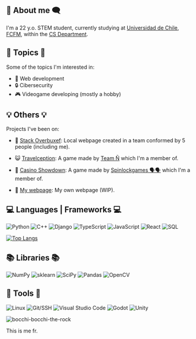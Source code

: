 ## 💬 About me 🗨️
I'm a 22 y.o. STEM student, currently studying at [Universidad de Chile](https://uchile.cl), [FCFM](https://ingenieria.uchile.cl), within the [CS Department](https://www.dcc.uchile.cl).

## 📍 Topics 📍
Some of the topics I'm interested in:

- 📶 Web development
- 🔒 Cibersecurity
- 🎮 Videogame developing (mostly a hobby)

## 💡 Others 💡
Projects I've been on:

- 🛜 [Stack Overbuxef](https://github.com/DCC-CC4401/2024-1-CC4401-1-grupo-4):
Local webpage created in a team conformed by 5 people (including me).

- 😺 [Travelception](https://team-n.itch.io/travelception):
A game made by [Team Ñ](https://team-n.itch.io) which I'm a member of.

- 🎰 [Casino Showdown](https://spinlockgames.itch.io/casino-showdown): A game made by [Spinlockgames 🗣️🗣️](https://spinlockgames.itch.io/) which I'm a member of.

- 📡 [My webpage](https://users.dcc.uchile.cl/~acaldero/):
My own webpage (WIP).

## 💻 Languages | Frameworks 💻
![Python](https://img.shields.io/badge/Python-14354C?style=for-the-badge&logo=python&logoColor=white)
![C++](https://img.shields.io/badge/C%2B%2B-00599C?style=for-the-badge&logo=c%2B%2B&logoColor=white)
![Django](https://img.shields.io/badge/django-%23092E20.svg?style=for-the-badge&logo=django&logoColor=white)
![TypeScript](https://img.shields.io/badge/TypeScript-3178C6?style=for-the-badge&logo=typescript&logoColor=fff)
![JavaScript](https://img.shields.io/badge/JavaScript-323330?style=for-the-badge&logo=javascript&logoColor=F7DF1E)
![React](https://img.shields.io/badge/React-%2320232a.svg?style=for-the-badge&logo=react&logoColor=%2361DAFB)
![SQL](https://github.com/TheMilanMiracle/TheMilanMiracle/assets/128413050/8697c546-ea82-4b01-8450-8a32ef8064c5)

[![Top Langs](https://github-readme-stats.vercel.app/api/top-langs/?username=CaldeCrack&size_weight=0.5&count_weight=0.5&layout=compact&theme=omni)](https://github.com/anuraghazra/github-readme-stats)

## 📚 Libraries 📚
![NumPy](https://img.shields.io/badge/Numpy-777BB4?style=for-the-badge&logo=numpy&logoColor=white)
![sklearn](https://img.shields.io/badge/sklearn-F7931E?style=for-the-badge&logo=scikit-learn&logoColor=white)
![SciPy](https://img.shields.io/badge/SciPy-654FF0?style=for-the-badge&logo=SciPy&logoColor=white)
![Pandas](https://img.shields.io/badge/Pandas-2C2D72?style=for-the-badge&logo=pandas&logoColor=white)
![OpenCV](https://img.shields.io/badge/OpenCV-27338e?style=for-the-badge&logo=OpenCV&logoColor=white)

## 💾 Tools 💾
![Linux](https://img.shields.io/badge/Linux-E95420?style=for-the-badge&logo=linux&logoColor=white)
![Git/SSH](https://img.shields.io/badge/Git/SSH-100000?style=for-the-badge&logo=github&logoColor=white)
![Visual Studio Code](https://img.shields.io/badge/VS_Code-0078D4?style=for-the-badge&logo=visual%20studio%20code&logoColor=white)
![Godot](https://img.shields.io/badge/Godot-478CBF?style=for-the-badge&logo=GodotEngine&logoColor=white)
![Unity](https://img.shields.io/badge/Unity-100000?style=for-the-badge&logo=unity&logoColor=white)

![bocchi-bocchi-the-rock](https://github.com/CaldeCrack/CaldeCrack/assets/65932888/c7fe17dc-062e-4daf-91ec-3e45bf333bce)

This is me fr.
